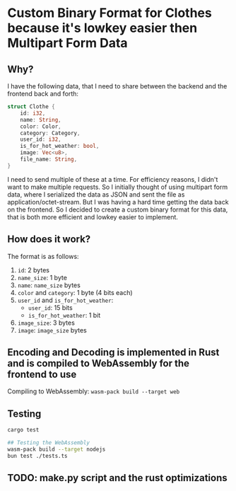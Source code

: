 # Custom Binary Format for Clothes because it's lowkey easier then Multipart Form Data

## Why?

I have the following data, that I need to share between the backend and the frontend back and forth:

```rust
struct Clothe {
    id: i32,
    name: String,
    color: Color,
    category: Category,
    user_id: i32,
    is_for_hot_weather: bool,
    image: Vec<u8>,
    file_name: String,
}
```

I need to send multiple of these at a time. For efficiency reasons, I didn't want to make multiple requests. So I initially thought of using multipart form data, where I serialized the data as JSON and sent the file as application/octet-stream. But I was having a hard time getting the data back on the frontend. So I decided to create a custom binary format for this data, that is both more efficient and lowkey easier to implement.  

## How does it work?

The format is as follows:

1. `id`: 2 bytes
2. `name_size`: 1 byte
3. `name`: `name_size` bytes
4. `color` and `category`: 1 byte (4 bits each)
5. `user_id` and `is_for_hot_weather`:
    - `user_id`: 15 bits
    - `is_for_hot_weather`: 1 bit
6. `image_size`: 3 bytes
7. `image`: `image_size` bytes

## Encoding and Decoding is implemented in Rust and is compiled to WebAssembly for the frontend to use

Compiling to WebAssembly: `wasm-pack build --target web`

## Testing

```bash
cargo test

## Testing the WebAssembly
wasm-pack build --target nodejs
bun test ./tests.ts
```

## TODO: make.py script and the rust optimizations